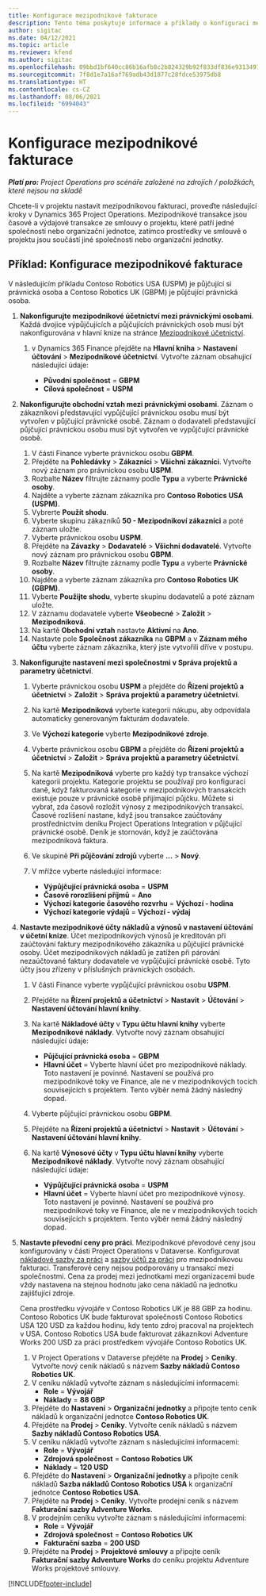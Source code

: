 ```yaml
---
title: Konfigurace mezipodnikové fakturace
description: Tento téma poskytuje informace a příklady o konfiguraci mezipodnikové fakturace pro projekty.
author: sigitac
ms.date: 04/12/2021
ms.topic: article
ms.reviewer: kfend
ms.author: sigitac
ms.openlocfilehash: 09bbd1bf640cc86b16afb8c2b824329b92f833df836e9313491d57a2f1646440
ms.sourcegitcommit: 7f8d1e7a16af769adb43d1877c28fdce53975db8
ms.translationtype: HT
ms.contentlocale: cs-CZ
ms.lasthandoff: 08/06/2021
ms.locfileid: "6994043"
---
```

# <a name="configure-intercompany-invoicing"></a>Konfigurace mezipodnikové fakturace

_**Platí pro:** Project Operations pro scénáře založené na zdrojích / položkách, které nejsou na skladě_

Chcete-li v projektu nastavit mezipodnikovou fakturaci, proveďte následující kroky v Dynamics 365 Project Operations. Mezipodnikové transakce jsou časové a výdajové transakce ze smlouvy o projektu, které patří jedné společnosti nebo organizační jednotce, zatímco prostředky ve smlouvě o projektu jsou součástí jiné společnosti nebo organizační jednotky.

## <a name="example-configure-intercompany-invoicing"></a>Příklad: Konfigurace mezipodnikové fakturace

V následujícím příkladu Contoso Robotics USA (USPM) je půjčující si právnická osoba a Contoso Robotics UK (GBPM) je půjčující právnická osoba. 

1. **Nakonfigurujte mezipodnikové účetnictví mezi právnickými osobami**. Každá dvojice výpůjčujících a půjčujících právnických osob musí být nakonfigurována v hlavní knize na stránce [Mezipodnikové účetnictví](/dynamics365/finance/general-ledger/intercompany-accounting-setup).
    
    1. v Dynamics 365 Finance přejděte na **Hlavní kniha** > **Nastavení účtování** > **Mezipodnikové účetnictví**. Vytvořte záznam obsahující následující údaje:

        - **Původní společnost** = **GBPM**
        - **Cílová společnost** = **USPM**

2. **Nakonfigurujte obchodní vztah mezi právnickými osobami**. Záznam o zákazníkovi představující vypůjčující právnickou osobu musí být vytvořen v půjčující právnické osobě. Záznam o dodavateli představující půjčující právnickou osobu musí být vytvořen ve vypůjčující právnické osobě.

     1. V části Finance vyberte právnickou osobu **GBPM**.
     2. Přejděte na **Pohledávky** > **Zákazníci** > **Všichni zákazníci**. Vytvořte nový záznam pro právnickou osobu **USPM**.
     3. Rozbalte **Název** filtrujte záznamy podle **Typu** a vyberte **Právnické osoby**. 
     4. Najděte a vyberte záznam zákazníka pro **Contoso Robotics USA (USPM)**.
     5. Vybrerte **Použít shodu**. 
     6. Vyberte skupinu zákazníků **50 - Mezipodnikoví zákazníci** a poté záznam uložte.
     7. Vyberte právnickou osobu **USPM**.
     8. Přejděte na **Závazky** > **Dodavatelé** > **Všichni dodavatelé**. Vytvořte nový záznam pro právnickou osobu **GBPM**.
     9. Rozbalte **Název** filtrujte záznamy podle **Typu** a vyberte **Právnické osoby**. 
     10. Najděte a vyberte záznam zákazníka pro **Contoso Robotics UK (GBPM)**.
     11. Vyberte **Použijte shodu**, vyberte skupinu dodavatelů a poté záznam uložte.
     12. V záznamu dodavatele vyberte **Všeobecné** > **Založit** > **Mezipodniková**.
     13. Na kartě **Obchodní vztah** nastavte **Aktivní** na **Ano**.
     14. Nastavte pole **Společnost zákazníka** na **GBPM** a v **Záznam mého účtu** vyberte záznam zákazníka, který jste vytvořili dříve v postupu.

3. **Nakonfigurujte nastavení mezi společnostmi v Správa projektů a parametry účetnictví**. 

    1. Vyberte právnickou osobu **USPM** a přejděte do **Řízení projektů a účetnictví** > **Založit** > **Správa projektů a parametry účetnictví**.
    2. Na kartě **Mezipodniková** vyberte kategorii nákupu, aby odpovídala automaticky generovaným fakturám dodavatele.
    3. Ve **Výchozí kategorie** vyberte **Mezipodnikové zdroje**.
    4. Vyberte právnickou osobu **GBPM** a přejděte do **Řízení projektů a účetnictví** > **Založit** > **Správa projektů a parametry účetnictví**.
    5. Na kartě **Mezipodniková** vyberte pro každý typ transakce výchozí kategorii projektu. Kategorie projektu se používají pro konfiguraci daně, když fakturovaná kategorie v mezipodnikových transakcích existuje pouze v právnické osobě přijímající půjčku. Můžete si vybrat, zda časově rozložit výnosy z mezipodnikových transakcí. Časové rozlišení nastane, když jsou transakce zaúčtovány prostřednictvím deníku Project Operations Integration v půjčující právnické osobě. Deník je stornován, když je zaúčtována mezipodniková faktura.
    6. Ve skupině **Při půjčování zdrojů** vyberte **...** > **Nový**. 
    7. V mřížce vyberte následující informace:

          - **Výpůjčující právnická osoba** = **USPM**
          - **Časově rorozlišení příjmů** = **Ano**
          - **Výchozí kategorie časového rozvrhu** = **Výchozí - hodina**
          - **Výchozí kategorie výdajů** = **Výchozí - výdaj**

4. **Nastavte mezipodnikové účty nákladů a výnosů v nastavení účtování v účetní knize**. Účet mezipodnikových výnosů je kreditován při zaúčtování faktury mezipodnikového zákazníka u půjčující právnické osoby. Účet mezipodnikových nákladů je zatížen při párování nezaúčtované faktury dodavatele ve vypůjčující právnické osobě. Tyto účty jsou zřízeny v příslušných právnických osobách. 
      
     1. V části Finance vyberte vypůjčující právnickou osobu **USPM**. 
     2. Přejděte na **Řízení projektů a účetnictví** > **Nastavit** > **Účtování** > **Nastavení účtování hlavní knihy**. 
     3. Na kartě **Nákladové účty** v **Typu účtu hlavní knihy** vyberte **Mezipodnikové náklady**. Vytvořte nový záznam obsahující následující údaje:
      
        - **Půjčující právnická osoba** = **GBPM**
        - **Hlavní účet** = Vyberte hlavní účet pro mezipodnikové náklady. Toto nastavení je povinné. Nastavení se používá pro mezipodnikové toky ve Finance, ale ne v mezipodnikových tocích souvisejících s projektem. Tento výběr nemá žádný následný dopad. 
        
     4. Vyberte půjčující právnickou osobu **GBPM**. 
     5. Přejděte na **Řízení projektů a účetnictví** > **Nastavit** > **Účtování** > **Nastavení účtování hlavní knihy**. 
     6. Na kartě **Výnosové účty** v **Typu účtu hlavní knihy** vyberte **Mezipodnikové náklady**. Vytvořte nový záznam obsahující následující údaje:

        - **Výpůjčující právnická osoba** = **USPM**
        - **Hlavní účet** = Vyberte hlavní účet pro mezipodnikové výnosy. Toto nastavení je povinné. Nastavení se používá pro mezipodnikové toky ve Finance, ale ne v mezipodnikových tocích souvisejících s projektem. Tento výběr nemá žádný následný dopad. 

5. **Nastavte převodní ceny pro práci**. Mezipodnikové převodové ceny jsou konfigurovány v části Project Operations v Dataverse. Konfigurovat [nákladové sazby za práci](../pricing-costing/set-up-labor-cost-rate.md#transfer-pricing-and-costs-for-resources-outside-of-your-division-or-legal-entity) a [sazby účtů za práci](../pricing-costing/set-up-labor-bill-rate.md#transfer-pricing-or-set-up-bill-rates-for-resources-from-other-organizational-units-or-divisions) pro mezipodnikovou fakturaci. Transferové ceny nejsou podporovány u transakcí mezi společnostmi. Cena za prodej mezi jednotkami mezi organizacemi bude vždy nastavena na stejnou hodnotu jako cena nákladů na jednotku zajišťující zdroje.

      Cena prostředku vývojáře v Contoso Robotics UK je 88 GBP za hodinu. Contoso Robotics UK bude fakturovat společnosti Contoso Robotics USA 120 USD za každou hodinu, kdy tento zdroj pracoval na projektech v USA. Contoso Robotics USA bude fakturovat zákazníkovi Adventure Works 200 USD za práci prostředkem vývojáře Contoso Robotics UK.

      1. V Project Operations v Dataverse přejděte na **Prodej** > **Ceníky**. Vytvořte nový ceník nákladů s názvem **Sazby nákladů Contoso Robotics UK**. 
      2. V ceníku nákladů vytvořte záznam s následujícími informacemi:
         - **Role** = **Vývojář**
         - **Náklady** = **88 GBP**
      3. Přejděte do **Nastavení** > **Organizační jednotky** a připojte tento ceník nákladů k organizační jednotce **Contoso Robotics UK**.
      4. Přejděte na **Prodej** > **Ceníky**. Vytvořte ceník nákladů s názvem **Sazby nákladů Contoso Robotics USA**. 
      5. V ceníku nákladů vytvořte záznam s následujícími informacemi:
          - **Role** = **Vývojář**
          - **Zdrojová společnost** = **Contoso Robotics UK**
          - **Náklady** = **120 USD**
      6. Přejděte do **Nastavení** > **Organizační jednotky** a připojte ceník nákladů **Sazba nákladů Contoso Robotics USA** k organizační jednotce **Contoso Robotics USA**.
      7. Přejděte na **Prodej** > **Ceníky**. Vytvořte prodejní ceník s názvem **Fakturační sazby Adventure Works**. 
      8. V prodejním ceníku vytvořte záznam s následujícími informacemi:
          - **Role** = **Vývojář**
          - **Zdrojová společnost** = **Contoso Robotics UK**
          - **Fakturační sazba** = **200 USD**
      9. Přejděte na **Prodej** > **Projektové smlouvy** a připojte ceník **Fakturační sazby Adventure Works** do ceníku projektu Adventure Works projektové smlouvy.


[!INCLUDE[footer-include](../includes/footer-banner.md)]
